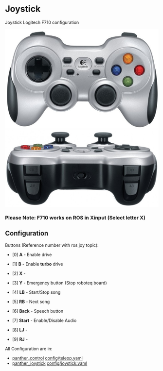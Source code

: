 # Joystick

Joystick Logitech F710 configuration

![F710-Top](images/joystick/F710-top.jpg)
![F710-Top](images/joystick/F710-rear.jpg)

### Please Note: **F710** works on ROS in **Xinput** (Select letter X)

## Configuration

Buttons (Reference number with ros joy topic):

 - [0] **A**     - Enable drive
 - [1] **B**     - Enable **turbo** drive
 - [2] **X**     - 
 - [3] **Y**     - Emergency button (Stop roboteq board)
 
 - [4] **LB**    - Start/Stop song
 - [5] **RB**    - Next song
 
 - [6] **Back**  - Speech button
 - [7] **Start** - Enable/Disable Audio
 
 - [8] **LJ**    - 
 - [9] **RJ**    - 

All Configuration are in:
* [panther_control] [config/teleop.yaml](https://github.com/rpanther/panther/blob/master/panther_control/config/teleop.yaml)
* [panther_joystick] [config/joystick.yaml](https://github.com/rpanther/panther_hardware/blob/master/panther_joystick/config/joystick.yaml)

 
 [panther_control]: https://github.com/rpanther/panther/tree/master/panther_control
 [panther_joystick]: https://github.com/rpanther/panther_hardware/tree/master/panther_joystick

